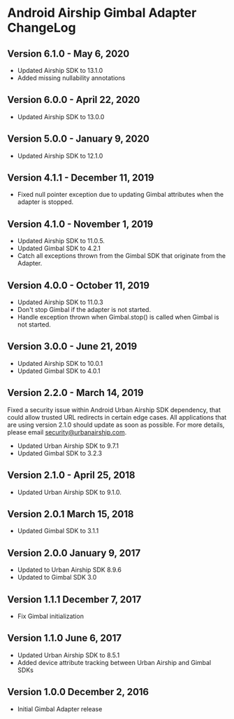 # Android Airship Gimbal Adapter ChangeLog

## Version 6.1.0 - May 6, 2020
- Updated Airship SDK to 13.1.0
- Added missing nullability annotations

## Version 6.0.0 - April 22, 2020
- Updated Airship SDK to 13.0.0

## Version 5.0.0 - January 9, 2020
- Updated Airship SDK to 12.1.0

## Version 4.1.1 - December 11, 2019
- Fixed null pointer exception due to updating Gimbal attributes when the adapter is stopped.

## Version 4.1.0 - November 1, 2019
- Updated Airship SDK to 11.0.5.
- Updated Gimbal SDK to 4.2.1
- Catch all exceptions thrown from the Gimbal SDK that originate from the Adapter.

## Version 4.0.0 - October 11, 2019
- Updated Airship SDK to 11.0.3
- Don't stop Gimbal if the adapter is not started.
- Handle exception thrown when Gimbal.stop() is called when Gimbal is not started.

## Version 3.0.0 - June 21, 2019
- Updated Airship SDK to 10.0.1
- Updated Gimbal SDK to 4.0.1

## Version 2.2.0 - March 14, 2019
Fixed a security issue within Android Urban Airship SDK dependency, that could allow trusted URL redirects in
certain edge cases. All applications that are using version 2.1.0 should update as soon as possible.
For more details, please email security@urbanairship.com.

- Updated Urban Airship SDK to 9.7.1
- Updated Gimbal SDK to 3.2.3

## Version 2.1.0 - April 25, 2018
- Updated Urban Airship SDK to 9.1.0.

## Version 2.0.1 March 15, 2018
- Updated Gimbal SDK to 3.1.1

## Version 2.0.0 January 9, 2017
- Updated to Urban Airship SDK 8.9.6
- Updated to Gimbal SDK 3.0

## Version 1.1.1 December 7, 2017
- Fix Gimbal initialization

## Version 1.1.0 June 6, 2017
- Updated Urban Airship SDK to 8.5.1
- Added device attribute tracking between Urban Airship and Gimbal SDKs

## Version 1.0.0 December 2, 2016
- Initial Gimbal Adapter release
